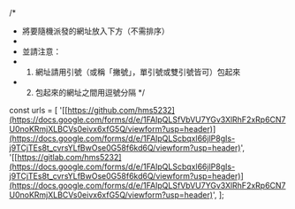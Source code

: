 /*
 * 將要隨機派發的網址放入下方（不需排序）
 *
 * 並請注意：
 * 1. 網址請用引號（或稱「撇號」，單引號或雙引號皆可）包起來
 * 2. 包起來的網址之間用逗號分隔
 */


const urls = [
	'[[https://github.com/hms5232](https://docs.google.com/forms/d/e/1FAIpQLSfVbVU7YGv3XlRhF2xRp6CN7U0noKRmjXLBCVs0eivx6xfG5Q/viewform?usp=header)](https://docs.google.com/forms/d/e/1FAIpQLScbqxl66jlP8gIs-j9TCjTEs8t_cvrsYLfBwOse0G58f6kd6Q/viewform?usp=header)',
	'[[https://gitlab.com/hms5232](https://docs.google.com/forms/d/e/1FAIpQLScbqxl66jlP8gIs-j9TCjTEs8t_cvrsYLfBwOse0G58f6kd6Q/viewform?usp=header)](https://docs.google.com/forms/d/e/1FAIpQLSfVbVU7YGv3XlRhF2xRp6CN7U0noKRmjXLBCVs0eivx6xfG5Q/viewform?usp=header)',
];
